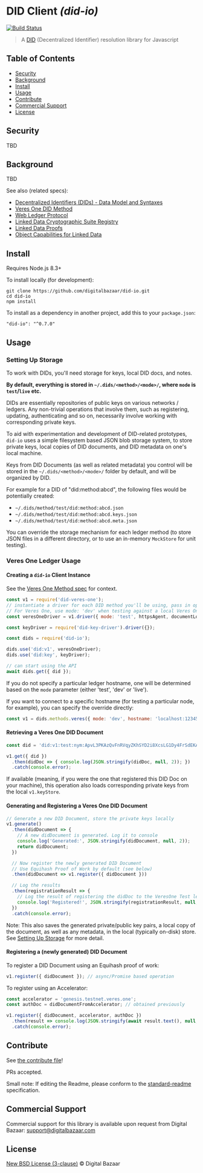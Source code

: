 # DID Client _(did-io)_

[![Build Status](https://travis-ci.org/digitalbazaar/did-io.png?branch=master)](https://travis-ci.org/digitalbazaar/did-io)

> A [DID](https://w3c-ccg.github.io/did-spec/) (Decentralized Identifier) resolution library for Javascript

## Table of Contents

- [Security](#security)
- [Background](#background)
- [Install](#install)
- [Usage](#usage)
- [Contribute](#contribute)
- [Commercial Support](#commercial-support)
- [License](#license)

## Security

TBD

## Background

TBD

See also (related specs):

* [Decentralized Identifiers (DIDs) - Data Model and Syntaxes](https://w3c-ccg.github.io/did-spec/)
* [Veres One DID Method](https://w3c-ccg.github.io/didm-veres-one/)
* [Web Ledger Protocol](https://w3c.github.io/web-ledger/)
* [Linked Data Cryptographic Suite Registry](https://w3c-ccg.github.io/ld-cryptosuite-registry/)
* [Linked Data Proofs](https://w3c-dvcg.github.io/ld-proofs/)
* [Object Capabilities for Linked Data](https://w3c-ccg.github.io/ocap-ld/)

## Install

Requires Node.js 8.3+

To install locally (for development):

```
git clone https://github.com/digitalbazaar/did-io.git
cd did-io
npm install
```

To install as a dependency in another project, add this to your `package.json`:

```
"did-io": "^0.7.0"
```

## Usage

### Setting Up Storage

To work with DIDs, you'll need storage for keys, local DID docs, and
notes.

**By default, everything is stored in `~/.dids/<method>/<mode>/`, where `mode`
is `test`/`live` etc.**

DIDs are essentially repositories of public keys on various networks / ledgers.
Any non-trivial operations that involve them, such as registering, updating,
authenticating and so on, necessarily involve working with corresponding private
keys.

To aid with experimentation and development of DID-related prototypes, `did-io`
uses a simple filesystem based JSON blob storage system, to store private keys,
local copies of DID documents, and DID metadata on one's local machine.

Keys from DID Documents (as well as related metadata) you control will be stored
in the `~/.dids/<method>/<mode>/` folder by default, and will be organized by
DID.

For example for a DID of "did:method:abcd", the following files would be
potentially created:

- `~/.dids/method/test/did:method:abcd.json`
- `~/.dids/method/test/did:method:abcd.keys.json`
- `~/.dids/method/test/did:method:abcd.meta.json`

You can override the storage mechanism for each ledger method (to store JSON
files in a different directory, or to use an in-memory `MockStore` for unit
testing).

### Veres One Ledger Usage

#### Creating a `did-io` Client Instance

See the [Veres One Method spec](https://w3c-ccg.github.io/didm-veres-one/) for
context.

```js
const v1 = require('did-veres-one');
// instantiate a driver for each DID method you'll be using, pass in options
// For Veres One, use mode: 'dev' when testing against a local Veres One node
const veresOneDriver = v1.driver({ mode: 'test', httpsAgent, documentLoader });

const keyDriver = require('did-key-driver').driver({});

const dids = require('did-io');

dids.use('did:v1', veresOneDriver);
dids.use('did:key', keyDriver);

// can start using the API
await dids.get({ did }); 
```

If you do not specify a particular ledger hostname, one will be determined
based on the `mode` parameter (either 'test', 'dev' or 'live').

If you want to connect to a specific hostname (for testing a particular node,
for example), you can specify the override directly:

```js
const v1 = dids.methods.veres({ mode: 'dev', hostname: 'localhost:12345' });
```

#### Retrieving a Veres One DID Document

```js
const did = 'did:v1:test:nym:ApvL3PKAzQvFnRVqyZKhSYD2i8XcsLG1Dy4FrSdEKAdR';

v1.get({ did })
  .then(didDoc => { console.log(JSON.stringify(didDoc, null, 2)); })
  .catch(console.error);
```

If available (meaning, if you were the one that registered this DID Doc on your
machine), this operation also loads corresponding private keys from the local
`v1.keyStore`.

#### Generating and Registering a Veres One DID Document

```js
// Generate a new DID Document, store the private keys locally
v1.generate()
  .then(didDocument => {
    // A new didDocument is generated. Log it to console
    console.log('Generated:', JSON.stringify(didDocument, null, 2));
    return didDocument;
  })

  // Now register the newly generated DID Document
  // Use Equihash Proof of Work by default (see below)
  .then(didDocument => v1.register({ didDocument }))

  // Log the results
  .then(registrationResult => {
    // Log the result of registering the didDoc to the VeresOne Test ledger
    console.log('Registered!', JSON.stringify(registrationResult, null, 2));
  })
  .catch(console.error);
```

Note: This also saves the generated private/public key pairs, a local copy of
the document, as well as any metadata, in the local (typically on-disk) store.
See [Setting Up Storage](#setting-up-storage) for more detail.

#### Registering a (newly generated) DID Document

To register a DID Document using an Equihash proof of work:

```js
v1.register({ didDocument }); // async/Promise based operation
```

To register using an Accelerator:

```js
const accelerator = 'genesis.testnet.veres.one';
const authDoc = didDocumentFromAccelerator; // obtained previously

v1.register({ didDocument, accelerator, authDoc })
  .then(result => console.log(JSON.stringify(await result.text(), null, 2)))
  .catch(console.error);
```

## Contribute

See [the contribute file](https://github.com/digitalbazaar/bedrock/blob/master/CONTRIBUTING.md)!

PRs accepted.

Small note: If editing the Readme, please conform to the
[standard-readme](https://github.com/RichardLitt/standard-readme) specification.

## Commercial Support

Commercial support for this library is available upon request from
Digital Bazaar: support@digitalbazaar.com

## License

[New BSD License (3-clause)](LICENSE) © Digital Bazaar
